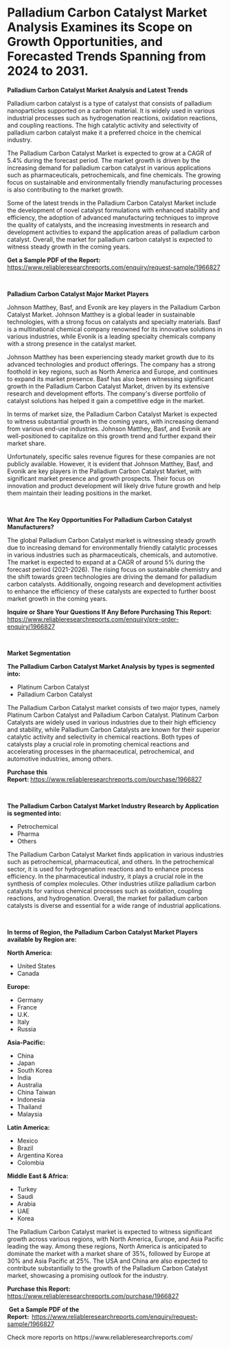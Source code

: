 <p><h1>Palladium Carbon Catalyst Market Analysis Examines its Scope on Growth Opportunities, and Forecasted Trends Spanning from 2024 to 2031.</h1></p><p><strong>Palladium Carbon Catalyst Market Analysis and Latest Trends</strong></p>
<p><p>Palladium carbon catalyst is a type of catalyst that consists of palladium nanoparticles supported on a carbon material. It is widely used in various industrial processes such as hydrogenation reactions, oxidation reactions, and coupling reactions. The high catalytic activity and selectivity of palladium carbon catalyst make it a preferred choice in the chemical industry.</p><p>The Palladium Carbon Catalyst Market is expected to grow at a CAGR of 5.4% during the forecast period. The market growth is driven by the increasing demand for palladium carbon catalyst in various applications such as pharmaceuticals, petrochemicals, and fine chemicals. The growing focus on sustainable and environmentally friendly manufacturing processes is also contributing to the market growth.</p><p>Some of the latest trends in the Palladium Carbon Catalyst Market include the development of novel catalyst formulations with enhanced stability and efficiency, the adoption of advanced manufacturing techniques to improve the quality of catalysts, and the increasing investments in research and development activities to expand the application areas of palladium carbon catalyst. Overall, the market for palladium carbon catalyst is expected to witness steady growth in the coming years.</p></p>
<p><strong>Get a Sample PDF of the Report:&nbsp;</strong> <a href="https://www.reliableresearchreports.com/enquiry/request-sample/1966827">https://www.reliableresearchreports.com/enquiry/request-sample/1966827</a></p>
<p>&nbsp;</p>
<p><strong>Palladium Carbon Catalyst Major Market Players</strong></p>
<p><p>Johnson Matthey, Basf, and Evonik are key players in the Palladium Carbon Catalyst Market. Johnson Matthey is a global leader in sustainable technologies, with a strong focus on catalysts and specialty materials. Basf is a multinational chemical company renowned for its innovative solutions in various industries, while Evonik is a leading specialty chemicals company with a strong presence in the catalyst market.</p><p>Johnson Matthey has been experiencing steady market growth due to its advanced technologies and product offerings. The company has a strong foothold in key regions, such as North America and Europe, and continues to expand its market presence. Basf has also been witnessing significant growth in the Palladium Carbon Catalyst Market, driven by its extensive research and development efforts. The company's diverse portfolio of catalyst solutions has helped it gain a competitive edge in the market.</p><p>In terms of market size, the Palladium Carbon Catalyst Market is expected to witness substantial growth in the coming years, with increasing demand from various end-use industries. Johnson Matthey, Basf, and Evonik are well-positioned to capitalize on this growth trend and further expand their market share.</p><p>Unfortunately, specific sales revenue figures for these companies are not publicly available. However, it is evident that Johnson Matthey, Basf, and Evonik are key players in the Palladium Carbon Catalyst Market, with significant market presence and growth prospects. Their focus on innovation and product development will likely drive future growth and help them maintain their leading positions in the market.</p></p>
<p>&nbsp;</p>
<p><strong>What Are The Key Opportunities For Palladium Carbon Catalyst Manufacturers?</strong></p>
<p><p>The global Palladium Carbon Catalyst market is witnessing steady growth due to increasing demand for environmentally friendly catalytic processes in various industries such as pharmaceuticals, chemicals, and automotive. The market is expected to expand at a CAGR of around 5% during the forecast period (2021-2026). The rising focus on sustainable chemistry and the shift towards green technologies are driving the demand for palladium carbon catalysts. Additionally, ongoing research and development activities to enhance the efficiency of these catalysts are expected to further boost market growth in the coming years.</p></p>
<p><strong>Inquire or Share Your Questions If Any Before Purchasing This Report:</strong> <a href="https://www.reliableresearchreports.com/enquiry/pre-order-enquiry/1966827">https://www.reliableresearchreports.com/enquiry/pre-order-enquiry/1966827</a></p>
<p>&nbsp;</p>
<p><strong>Market Segmentation</strong></p>
<p><strong>The Palladium Carbon Catalyst Market Analysis by types is segmented into:</strong></p>
<p><ul><li>Platinum Carbon Catalyst</li><li>Palladium Carbon Catalyst</li></ul></p>
<p><p>The Palladium Carbon Catalyst market consists of two major types, namely Platinum Carbon Catalyst and Palladium Carbon Catalyst. Platinum Carbon Catalysts are widely used in various industries due to their high efficiency and stability, while Palladium Carbon Catalysts are known for their superior catalytic activity and selectivity in chemical reactions. Both types of catalysts play a crucial role in promoting chemical reactions and accelerating processes in the pharmaceutical, petrochemical, and automotive industries, among others.</p></p>
<p><strong>Purchase this Report:&nbsp;</strong><a href="https://www.reliableresearchreports.com/purchase/1966827">https://www.reliableresearchreports.com/purchase/1966827</a></p>
<p>&nbsp;</p>
<p><strong>The Palladium Carbon Catalyst Market Industry Research by Application is segmented into:</strong></p>
<p><ul><li>Petrochemical</li><li>Pharma</li><li>Others</li></ul></p>
<p><p>The Palladium Carbon Catalyst Market finds application in various industries such as petrochemical, pharmaceutical, and others. In the petrochemical sector, it is used for hydrogenation reactions and to enhance process efficiency. In the pharmaceutical industry, it plays a crucial role in the synthesis of complex molecules. Other industries utilize palladium carbon catalysts for various chemical processes such as oxidation, coupling reactions, and hydrogenation. Overall, the market for palladium carbon catalysts is diverse and essential for a wide range of industrial applications.</p></p>
<p>&nbsp;</p>
<p><strong>In terms of Region, the Palladium Carbon Catalyst Market Players available by Region are:</strong></p>
<p>
    <p> <strong> North America: </strong>
        <ul>
            <li>United States</li>
            <li>Canada</li>
        </ul>
        </p> 
    <p> <strong> Europe: </strong>
        <ul>
            <li>Germany</li>
            <li>France</li>
            <li>U.K.</li>
            <li>Italy</li>
            <li>Russia</li>
        </ul>
        </p> 
    <p> <strong> Asia-Pacific: </strong>
        <ul>
            <li>China</li>
            <li>Japan</li>
            <li>South Korea</li>
            <li>India</li>
            <li>Australia</li>
            <li>China Taiwan</li>
            <li>Indonesia</li>
            <li>Thailand</li>
            <li>Malaysia</li>
        </ul>
        </p> 
    <p> <strong> Latin America: </strong>
        <ul>
            <li>Mexico</li>
            <li>Brazil</li>
            <li>Argentina Korea</li>
            <li>Colombia</li>
        </ul>
        </p> 
    <p> <strong> Middle East & Africa: </strong>
        <ul>
            <li>Turkey</li>
            <li>Saudi</li>
            <li>Arabia</li>
            <li>UAE</li>
            <li>Korea</li>
        </ul>
    </p>
    </p>
<p><p>The Palladium Carbon Catalyst market is expected to witness significant growth across various regions, with North America, Europe, and Asia Pacific leading the way. Among these regions, North America is anticipated to dominate the market with a market share of 35%, followed by Europe at 30% and Asia Pacific at 25%. The USA and China are also expected to contribute substantially to the growth of the Palladium Carbon Catalyst market, showcasing a promising outlook for the industry.</p></p>
<p><strong>Purchase this Report: </strong><a href="https://www.reliableresearchreports.com/purchase/1966827">https://www.reliableresearchreports.com/purchase/1966827</a></p>
<p>&nbsp;<strong>Get a Sample PDF of the Report:&nbsp;&nbsp;</strong><a href="https://www.reliableresearchreports.com/enquiry/request-sample/1966827">https://www.reliableresearchreports.com/enquiry/request-sample/1966827</a></p>
<p><strong></strong></p>
<p>Check more reports on https://www.reliableresearchreports.com/</p>